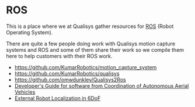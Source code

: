 # ROS

This is a place where we at Qualisys gather resources for [ROS](www.ros.org) (Robot Operating System).

There are quite a few people doing work with Qualisys motion capture systems and ROS and some of them share their work so we compile them here to help customers with their ROS work.

* https://github.com/KumarRobotics/motion_capture_system
* https://github.com/KumarRobotics/qualisys
* https://github.com/omwdunkley/Qualisys2Ros
* [Developer's Guide for software from Coordination of Autonomous Aerial Vehicles](https://github.com/qualisys/ROS/blob/master/Developer's%20Guide%20for%20software%20from%20Coordination%20of%20Autonomous%20Aerial%20Vehicles.pdf)
* [External Robot Localization in 6DoF](https://github.com/qualisys/ROS/blob/master/External%20Robot%20Localization%20in%206DoF.pdf)

